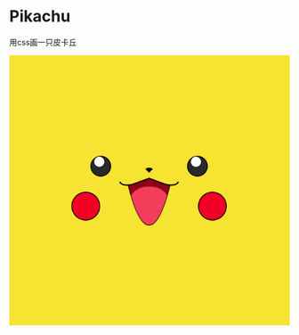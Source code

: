 # Pikachu

用css画一只皮卡丘

![example](https://github.com/LiMiu331/Pikachu/blob/master/%E6%88%AA%E5%B1%8F2020-03-0521.36.52.png?raw=true)
